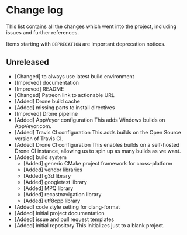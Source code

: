# Change log

This list contains all the changes which went into the project, including issues
and further references.

Items starting with `DEPRECATION` are important deprecation notices.

## Unreleased

- [Changed] to always use latest build environment
- [Improved] documentation
- [Improved] README
- [Changed] Patreon link to actionable URL
- [Added] Drone build cache
- [Added] missing parts to install directives
- [Improved] Drone pipeline
- [Added] AppVeyor configuration
    This adds Windows builds on AppVeyor.com.
- [Added] Travis CI configuration
    This adds builds on the Open Source version of Travis CI.
- [Added] Drone CI configuration
    This enables builds on a self-hosted Drone CI instance, allowing us to
    spin up as many builds as we want.
- [Added] build system
    - [Added] generic CMake project framework for cross-platform
    - [Added] vendor libraries
    - [Added] g3d library
    - [Added] googletest library
    - [Added] MPQ library
    - [Added] recastnavigation library
    - [Added] utf8cpp library
- [Added] code style setting for clang-format
- [Added] initial project documentation
- [Added] issue and pull request templates
- [Added] initial repository
    This initializes just to a blank project.
